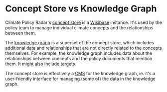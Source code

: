 # Concept Store vs Knowledge Graph

Climate Policy Radar's <u>concept store</u> is a [Wikibase](https://www.mediawiki.org/wiki/Wikibase) instance. It's used by the policy team to manage individual climate concepts and the relationships between them.

The <u>knowledge graph</u> is a superset of the concept store, which includes additional data and relationships that are not directly related to the concepts themselves. For example, the knowledge graph includes data about the relationships between concepts and the policy documents that mention them. It might also include targets

The concept store is effectively a [CMS](https://en.wikipedia.org/wiki/Content_management_system) for the knowledge graph, ie. it's a user-friendly interface for managing (some of) the data in the knowledge graph.
